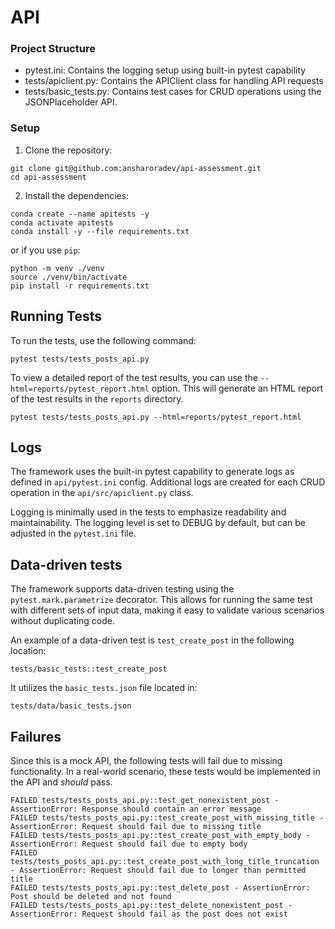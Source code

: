 # API

### Project Structure

* pytest.ini: Contains the logging setup using built-in pytest capability
* tests/apiclient.py: Contains the APIClient class for handling API requests
* tests/basic_tests.py: Contains test cases for CRUD operations using the JSONPlaceholder API.

### Setup
1. Clone the repository:
```
git clone git@github.com:ansharoradev/api-assessment.git
cd api-assessment
```

2. Install the dependencies:
```
conda create --name apitests -y
conda activate apitests
conda install -y --file requirements.txt
```

or if you use `pip`:
```
python -m venv ./venv
source ./venv/bin/activate
pip install -r requirements.txt
```

## Running Tests
To run the tests, use the following command:
```
pytest tests/tests_posts_api.py
```

To view a detailed report of the test results, you can use the `--html=reports/pytest_report.html` option. This will generate an HTML report of the test results in the `reports` directory.
```
pytest tests/tests_posts_api.py --html=reports/pytest_report.html
```

## Logs
The framework uses the built-in pytest capability to generate logs as defined in `api/pytest.ini` config. Additional logs are created for each CRUD operation in the `api/src/apiclient.py` class.

Logging is minimally used in the tests to emphasize readability and maintainability. The logging level is set to DEBUG by default, but can be adjusted in the `pytest.ini` file.

## Data-driven tests
The framework supports data-driven testing using the `pytest.mark.parametrize` decorator. This allows for running the same test with different sets of input data, making it easy to validate various scenarios without duplicating code.

An example of a data-driven test is `test_create_post` in the following location:
```
tests/basic_tests::test_create_post
```

It utilizes the `basic_tests.json` file located in:
```
tests/data/basic_tests.json
```

## Failures

Since this is a mock API, the following tests will fail due to missing functionality. In a real-world scenario, these tests would be implemented in the API and *should* pass.

```
FAILED tests/tests_posts_api.py::test_get_nonexistent_post - AssertionError: Response should contain an error message
FAILED tests/tests_posts_api.py::test_create_post_with_missing_title - AssertionError: Request should fail due to missing title
FAILED tests/tests_posts_api.py::test_create_post_with_empty_body - AssertionError: Request should fail due to empty body
FAILED tests/tests_posts_api.py::test_create_post_with_long_title_truncation - AssertionError: Request should fail due to longer than permitted title
FAILED tests/tests_posts_api.py::test_delete_post - AssertionError: Post should be deleted and not found
FAILED tests/tests_posts_api.py::test_delete_nonexistent_post - AssertionError: Request should fail as the post does not exist
```
